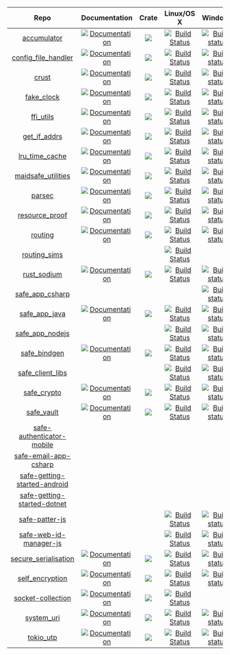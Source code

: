 | Repo                                                                                    | Documentation                                                                                                     | Crate                                                                                                               | Linux/OS X                                                                                                                                             | Windows                                                                                                                                                                                    | Azure                                                                                                                                                                                                    |
|:---------------------------------------------------------------------------------------:|:-----------------------------------------------------------------------------------------------------------------:|:-------------------------------------------------------------------------------------------------------------------:|:------------------------------------------------------------------------------------------------------------------------------------------------------:|:------------------------------------------------------------------------------------------------------------------------------------------------------------------------------------------:|:--------------------------------------------------------------------------------------------------------------------------------------------------------------------------------------------------------:|
| [accumulator](https://github.com/maidsafe/accumulator)                                  | [![Documentation](https://docs.rs/accumulator/badge.svg)](https://docs.rs/accumulator)                            | [![](http://meritbadge.herokuapp.com/accumulator)](https://crates.io/crates/accumulator)                            | [![Build Status](https://travis-ci.com/maidsafe/accumulator.svg?branch=master)](https://travis-ci.com/maidsafe/accumulator)                            | [![Build status](https://ci.appveyor.com/api/projects/status/1imtexgsshnpxnvn/branch/master?svg=true)](https://ci.appveyor.com/project/MaidSafe-QA/accumulator/branch/master)              | [![]()]()                                                                                                                                                                                                |
| [config_file_handler](https://github.com/maidsafe/config_file_handler)                  | [![Documentation](https://docs.rs/config_file_handler/badge.svg)](https://docs.rs/config_file_handler)            | [![](http://meritbadge.herokuapp.com/config_file_handler)](https://crates.io/crates/config_file_handler)            | [![Build Status](https://travis-ci.com/maidsafe/config_file_handler.svg?branch=master)](https://travis-ci.com/maidsafe/config_file_handler)            | [![Build status](https://ci.appveyor.com/api/projects/status/22gb4w9fhvhv3hn4/branch/master?svg=true)](https://ci.appveyor.com/project/MaidSafe-QA/config-file-handler/branch/master)      | [![]()]()                                                                                                                                                                                                |
| [crust](https://github.com/maidsafe/crust)                                              | [![Documentation](https://docs.rs/crust/badge.svg)](https://docs.rs/crust)                                        | [![](http://meritbadge.herokuapp.com/crust)](https://crates.io/crates/crust)                                        | [![Build Status](https://travis-ci.com/maidsafe/crust.svg?branch=master)](https://travis-ci.com/maidsafe/crust)                                        | [![Build status](https://ci.appveyor.com/api/projects/status/ajw6ab26p86jdac4/branch/master?svg=true)](https://ci.appveyor.com/project/MaidSafe-QA/crust/branch/master)                    | [![]()]()                                                                                                                                                                                                |  
| [fake_clock](https://github.com/maidsafe/fake_clock)                                    | [![Documentation](https://docs.rs/fake_clock/badge.svg)](https://docs.rs/fake_clock)                              | [![](http://meritbadge.herokuapp.com/fake_clock)](https://crates.io/crates/fake_clock)                              | [![Build Status](https://travis-ci.com/maidsafe/fake_clock.svg?branch=master)](https://travis-ci.com/maidsafe/fake_clock)                              | [![Build status](https://ci.appveyor.com/api/projects/status/oq5s0j82ykvb52du/branch/master?svg=true)](https://ci.appveyor.com/project/MaidSafe-QA/fake-clock/branch/master)               | [![]()]()                                                                                                                                                                                                |
| [ffi_utils](https://github.com/maidsafe/ffi_utils)                                      | [![Documentation](https://docs.rs/ffi_utils/badge.svg)](https://docs.rs/ffi_utils)                                | [![](http://meritbadge.herokuapp.com/ffi_utils)](https://crates.io/crates/ffi_utils)                                | [![Build Status](https://travis-ci.com/maidsafe/ffi_utils.svg?branch=master)](https://travis-ci.com/maidsafe/ffi_utils)                                | [![Build status](https://ci.appveyor.com/api/projects/status/ex53u3atx6sqm9f2/branch/master?svg=true)](https://ci.appveyor.com/project/MaidSafe-QA/ffi-utils/branch/master)                | [![]()]()                                                                                                                                                                                                |
| [get_if_addrs](https://github.com/maidsafe/get_if_addrs)                                | [![Documentation](https://docs.rs/get_if_addrs/badge.svg)](https://docs.rs/get_if_addrs)                          | [![](http://meritbadge.herokuapp.com/get_if_addrs)](https://crates.io/crates/get_if_addrs)                          | [![Build Status](https://travis-ci.com/maidsafe/get_if_addrs.svg?branch=master)](https://travis-ci.com/maidsafe/get_if_addrs)                          | [![Build status](https://ci.appveyor.com/api/projects/status/77mots4kfaxs3v8g/branch/master?svg=true)](https://ci.appveyor.com/project/MaidSafe-QA/get_if_addrs/branch/master)             | [![]()]()                                                                                                                                                                                                |
| [lru_time_cache](https://github.com/maidsafe/lru_time_cache)                            | [![Documentation](https://docs.rs/lru_time_cache/badge.svg)](https://docs.rs/lru_time_cache)                      | [![](http://meritbadge.herokuapp.com/lru_time_cache)](https://crates.io/crates/lru_time_cache)                      | [![Build Status](https://travis-ci.com/maidsafe/lru_time_cache.svg?branch=master)](https://travis-ci.com/maidsafe/lru_time_cache)                      | [![Build status](https://ci.appveyor.com/api/projects/status/15km1vxtg83qgvb5/branch/master?svg=true)](https://ci.appveyor.com/project/MaidSafe-QA/lru-time-cache/branch/master)           | [![]()]()                                                                                                                                                                                                |
| [maidsafe_utilities](https://github.com/maidsafe/maidsafe_utilities)                    | [![Documentation](https://docs.rs/maidsafe_utilities/badge.svg)](https://docs.rs/maidsafe_utilities)              | [![](http://meritbadge.herokuapp.com/maidsafe_utilities)](https://crates.io/crates/maidsafe_utilities)              | [![Build Status](https://travis-ci.com/maidsafe/maidsafe_utilities.svg?branch=master)](https://travis-ci.com/maidsafe/maidsafe_utilities)              | [![Build status](https://ci.appveyor.com/api/projects/status/f7x8p4y66lwua38t/branch/master?svg=true)](https://ci.appveyor.com/project/MaidSafe-QA/maidsafe-utilities/branch/master)       | [![]()]()                                                                                                                                                                                                |
| [parsec](https://github.com/maidsafe/parsec)                                            | [![Documentation](https://docs.rs/parsec/badge.svg)](https://docs.rs/parsec)                                      | [![](http://meritbadge.herokuapp.com/parsec)](https://crates.io/crates/parsec)                                      | [![Build Status](https://travis-ci.com/maidsafe/parsec.svg?branch=master)](https://travis-ci.com/maidsafe/parsec)                                      | [![Build status](https://ci.appveyor.com/api/projects/status/1wmc7pj8fx77lywy/branch/master?svg=true)](https://ci.appveyor.com/project/MaidSafe-QA/parsec/branch/master)                   | [![]()]()                                                                                                                                                                                                |                             
| [resource_proof](https://github.com/maidsafe/resource_proof)                            | [![Documentation](https://docs.rs/resource_proof/badge.svg)](https://docs.rs/resource_proof)                      | [![](http://meritbadge.herokuapp.com/resource_proof)](https://crates.io/crates/resource_proof)                      | [![Build Status](https://travis-ci.com/maidsafe/resource_proof.svg?branch=master)](https://travis-ci.com/maidsafe/resource_proof)                      | [![Build status](https://ci.appveyor.com/api/projects/status/yurq5amiwiunlv7w/branch/master?svg=true)](https://ci.appveyor.com/project/MaidSafe-QA/resource_proof/branch/master)           | [![]()]()                                                                                                                                                                                                |
| [routing](https://github.com/maidsafe/routing)                                          | [![Documentation](https://docs.rs/routing/badge.svg)](https://docs.rs/routing)                                    | [![](http://meritbadge.herokuapp.com/routing)](https://crates.io/crates/routing)                                    | [![Build Status](https://travis-ci.com/maidsafe/routing.svg?branch=master)](https://travis-ci.com/maidsafe/routing)                                    | [![Build status](https://ci.appveyor.com/api/projects/status/2w1joqd2h64o4xrh/branch/master?svg=true)](https://ci.appveyor.com/project/MaidSafe-QA/routing/branch/master)                  | [![]()]()                                                                                                                                                                                                |
| [routing_sims](https://github.com/maidsafe/routing_sims)                                | [![]()]()                                                                                                         | [![]()]()                                                                                                           | [![Build Status](https://travis-ci.com/maidsafe/routing_sims.svg?branch=master)](https://travis-ci.com/maidsafe/routing_sims)                          | [![]()]()                                                                                                                                                                                  | [![]()]()                                                                                                                                                                                                |
| [rust_sodium](https://github.com/maidsafe/rust_sodium)                                  | [![Documentation](https://docs.rs/rust_sodium/badge.svg)](https://docs.rs/rust_sodium)                            | [![](http://meritbadge.herokuapp.com/rust_sodium)](https://crates.io/crates/rust_sodium)                            | [![Build Status](https://travis-ci.com/maidsafe/rust_sodium.svg?branch=master)](https://travis-ci.com/maidsafe/rust_sodium)                            | [![Build status](https://ci.appveyor.com/api/projects/status/kkgtqnx263xgk0c3/branch/master?svg=true)](https://ci.appveyor.com/project/MaidSafe-QA/rust-sodium/branch/master)              | [![]()]()                                                                                                                                                                                                |
| [safe_app_csharp](https://github.com/maidsafe/safe_app_csharp)                          | [![]()]()                                                                                                         | [![]()]()                                                                                                           | [![]()]()                                                                                                                                              | [![Build status](https://ci.appveyor.com/api/projects/status/x3m722rvosw2coao/branch/master?svg=true)](https://ci.appveyor.com/project/MaidSafe-QA/safe_app_csharp/branch/master)          | [![Azure Pipelines](https://dev.azure.com/maidsafe/SafeApp/_apis/build/status/SafeApp-Mobile-CI)](https://dev.azure.com/maidsafe/SafeApp/_build/latest?definitionId=7)                                   |
| [safe_app_java](https://github.com/maidsafe/safe_app_java)                              | [![Documentation](https://docs.rs/safe_app_java/badge.svg)](https://docs.rs/safe_app_java)                        | [![](http://meritbadge.herokuapp.com/safe_app_java)](https://crates.io/crates/safe_app_java)                        | [![Build Status](https://travis-ci.com/maidsafe/safe_app_java.svg?branch=master)](https://travis-ci.com/maidsafe/safe_app_java)                        | [![Build status](https://ci.appveyor.com/api/projects/status/p5lhhkuq8kki3m0q/branch/master?svg=true)](https://ci.appveyor.com/project/MaidSafe-QA/safe_app_java/branch/master)            | [![]()]()                                                                                                                                                                                                |
| [safe_app_nodejs](https://github.com/maidsafe/safe_app_nodejs)                          | [![]()]()                                                                                                         | [![]()]()                                                                                                           | [![Build Status](https://travis-ci.com/maidsafe/safe_app_nodejs.svg?branch=master)](https://travis-ci.com/maidsafe/safe_app_nodejs)                    | [![Build status](https://ci.appveyor.com/api/projects/status/efktyecwydxrhs5d/branch/master?svg=true)](https://ci.appveyor.com/project/MaidSafe-QA/safe_app_nodejs/branch/master)          | [![]()]()                                                                                                                                                                                                |
| [safe_bindgen](https://github.com/maidsafe/safe_bindgen)                                | [![Documentation](https://docs.rs/safe_bindgen/badge.svg)](https://docs.rs/safe_bindgen)                          | [![](http://meritbadge.herokuapp.com/safe_bindgen)](https://crates.io/crates/safe_bindgen)                          | [![Build Status](https://travis-ci.com/maidsafe/safe_bindgen.svg?branch=master)](https://travis-ci.com/maidsafe/safe_bindgen)                          | [![Build status](https://ci.appveyor.com/api/projects/status/xaw7llq8lg8s2e53/branch/master?svg=true)](https://ci.appveyor.com/project/MaidSafe-QA/safe_bindgen/branch/master)             | [![]()]()                                                                                                                                                                                                |
| [safe_client_libs](https://github.com/maidsafe/safe_client_libs)                        | [![]()]()                                                                                                         | [![]()]()                                                                                                           | [![Build Status](https://travis-ci.com/maidsafe/safe_client_libs.svg?branch=master)](https://travis-ci.com/maidsafe/safe_client_libs)                  | [![Build status](https://ci.appveyor.com/api/projects/status/c61jthx04us5j57j/branch/master?svg=true)](https://ci.appveyor.com/project/MaidSafe-QA/safe-client-libs/branch/master)         | [![]()]()                                                                                                                                                                                                |
| [safe_crypto](https://github.com/maidsafe/safe_crypto)                                  | [![Documentation](https://docs.rs/safe_crypto/badge.svg)](https://docs.rs/safe_crypto)                            | [![](http://meritbadge.herokuapp.com/safe_crypto)](https://crates.io/crates/safe_crypto)                            | [![Build Status](https://travis-ci.com/maidsafe/safe_crypto.svg?branch=master)](https://travis-ci.com/maidsafe/safe_crypto)                            | [![Build status](https://ci.appveyor.com/api/projects/status/j4a723xbky00blt6/branch/master?svg=true)](https://ci.appveyor.com/project/MaidSafe-QA/safe-crypto/branch/master)              | [![]()]()                                                                                                                                                                                                |
| [safe_vault](https://github.com/maidsafe/safe_vault)                                    | [![Documentation](https://docs.rs/safe_vault/badge.svg)](https://docs.rs/safe_vault)                              | [![](http://meritbadge.herokuapp.com/safe_vault)](https://crates.io/crates/safe_vault)                              | [![Build Status](https://travis-ci.com/maidsafe/safe_vault.svg?branch=master)](https://travis-ci.com/maidsafe/safe_vault)                              | [![Build status](https://ci.appveyor.com/api/projects/status/ohu678c6ufw8b2bn/branch/master?svg=true)](https://ci.appveyor.com/project/MaidSafe-QA/safe-vault/branch/master)               | [![]()]()                                                                                                                                                                                                |
| [safe-authenticator-mobile](https://github.com/maidsafe/safe-authenticator-mobile)      | [![]()]()                                                                                                         | [![]()]()                                                                                                           | [![]()]()                                                                                                                                              | [![]()]()                                                                                                                                                                                  | [![Azure Pipelines](https://dev.azure.com/maidsafe/SafeAuthenticator/_apis/build/status/SafeAuthenticator)](https://dev.azure.com/maidsafe/SafeAuthenticator/_build/latest?definitionId=1)               |
| [safe-email-app-csharp](https://github.com/maidsafe/safe-email-app-csharp)              | [![]()]()                                                                                                         | [![]()]()                                                                                                           | [![]()]()                                                                                                                                              | [![]()]()                                                                                                                                                                                  | [![Azure Pipelines](https://dev.azure.com/maidsafe/Safe%20Email%20App/_apis/build/status/Safe%20Email%20App-CI)](https://dev.azure.com/maidsafe/Safe%20Email%20App/_build/latest?definitionId=8)         |
| [safe-getting-started-android](https://github.com/maidsafe/safe-getting-started-android)| [![]()]()                                                                                                         | [![]()]()                                                                                                           | [![]()]()                                                                                                                                              | [![]()]()                                                                                                                                                                                  | [![]()]()                                                                                                                                                                                                |
| [safe-getting-started-dotnet](https://github.com/maidsafe/safe-getting-started-dotnet)  | [![]()]()                                                                                                         | [![]()]()                                                                                                           | [![]()]()                                                                                                                                              | [![]()]()                                                                                                                                                                                  | [![Azure Pipelines](https://dev.azure.com/maidsafe/DevHub%20Example/_apis/build/status/DevHub%20Example-.NET%20Desktop-CI)](https://dev.azure.com/maidsafe/DevHub%20Example/_build/latest?definitionId=5)|
| [safe-patter-js](https://github.com/maidsafe/safe-patter-js)                            | [![]()]()                                                                                                         | [![]()]()                                                                                                           | [![Build Status](https://travis-ci.com/maidsafe/safe-patter-js.svg?branch=master)](https://travis-ci.com/maidsafe/safe-patter-js)                      | [![Build status](https://ci.appveyor.com/api/projects/status/u2w8g9s58okjit9q/branch/master?svg=true)](https://ci.appveyor.com/project/MaidSafe-QA/safe-patter-js/branch/master)           | [![]()]()                                                                                                                                                                                                |
| [safe-web-id-manager-js](https://github.com/maidsafe/safe-web-id-manager-js)            | [![]()]()                                                                                                         | [![]()]()                                                                                                           | [![Build Status](https://travis-ci.com/maidsafe/safe-web-id-manager-js.svg?branch=master)](https://travis-ci.com/maidsafe/safe-web-id-manager-js)      | [![Build status](https://ci.appveyor.com/api/projects/status/vyq74b658589wsva/branch/master?svg=true)](https://ci.appveyor.com/project/MaidSafe-QA/safe-web-id-manager-js/branch/master)   | [![]()]()                                                                                                                                                                                                |
| [secure_serialisation](https://github.com/maidsafe/secure_serialisation)                | [![Documentation](https://docs.rs/secure_serialisation/badge.svg)](https://docs.rs/secure_serialisation)          | [![](http://meritbadge.herokuapp.com/secure_serialisation)](https://crates.io/crates/secure_serialisation)          | [![Build Status](https://travis-ci.com/maidsafe/secure_serialisation.svg?branch=master)](https://travis-ci.com/maidsafe/secure_serialisation)          | [![Build status](https://ci.appveyor.com/api/projects/status/fw4t0s9dkipefjuy/branch/master?svg=true)](https://ci.appveyor.com/project/MaidSafe-QA/secure-serialisation/branch/master)     | [![]()]()                                                                                                                                                                                                | 
| [self_encryption](https://github.com/maidsafe/self_encryption)                          | [![Documentation](https://docs.rs/self_encryption/badge.svg)](https://docs.rs/self_encryption)                    | [![](http://meritbadge.herokuapp.com/self_encryption)](https://crates.io/crates/self_encryption)                    | [![Build Status](https://travis-ci.com/maidsafe/self_encryption.svg?branch=master)](https://travis-ci.com/maidsafe/self_encryption)                    | [![Build status](https://ci.appveyor.com/api/projects/status/htljxqrosx1i237s/branch/master?svg=true)](https://ci.appveyor.com/project/MaidSafe-QA/self-encryption/branch/master)          | [![]()]()                                                                                                                                                                                                |
| [socket-collection](https://github.com/maidsafe/socket-collection)                      | [![Documentation](https://docs.rs/socket-collection/badge.svg)](https://docs.rs/socket-collection)                | [![](http://meritbadge.herokuapp.com/socket-collection)](https://crates.io/crates/socket-collection)                | [![Build Status](https://travis-ci.com/maidsafe/socket-collection.svg?branch=master)](https://travis-ci.com/maidsafe/socket-collection)                | [![]()]()                                                                                                                                                                                  | [![]()]()                                                                                                                                                                                                | 
| [system_uri](https://github.com/maidsafe/system_uri)                                    | [![Documentation](https://docs.rs/system_uri/badge.svg)](https://docs.rs/system_uri)                              | [![](http://meritbadge.herokuapp.com/system_uri)](https://crates.io/crates/system_uri)                              | [![Build Status](https://travis-ci.com/maidsafe/system_uri.svg?branch=master)](https://travis-ci.com/maidsafe/system_uri)                              | [![Build status](https://ci.appveyor.com/api/projects/status/qpnwete63eakcipn/branch/master?svg=true)](https://ci.appveyor.com/project/MaidSafe-QA/system-uri/branch/master)               | [![]()]()                                                                                                                                                                                                |
| [tokio_utp](https://github.com/maidsafe/tokio_utp)                                      | [![Documentation](https://docs.rs/tokio-utp/badge.svg)](https://docs.rs/tokio-utp)                                | [![](http://meritbadge.herokuapp.com/tokio-utp)](https://crates.io/crates/tokio-utp)                                | [![Build Status](https://travis-ci.com/maidsafe/tokio_utp.svg?branch=master)](https://travis-ci.com/maidsafe/tokio_utp)                                | [![Build status](https://ci.appveyor.com/api/projects/status/wk7vqat3xhly1ny1/branch/master?svg=true)](https://ci.appveyor.com/project/MaidSafe-QA/tokio-utp/branch/master)                | [![]()]()                                                                                                                                                                                                |
